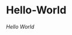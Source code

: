 # Hello-World
<!DOCTYPE html>
<html lang="en">
<head>
<title> Hello World </title>
<meta charset="utf-8">
</head>
<body>

<h6> Hello World </h6>

</body>
</html>
